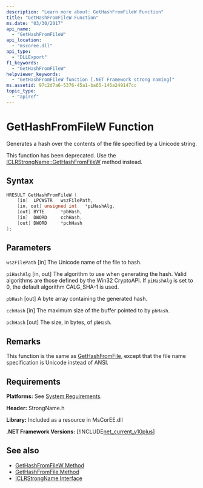 ```yaml
---
description: "Learn more about: GetHashFromFileW Function"
title: "GetHashFromFileW Function"
ms.date: "03/30/2017"
api_name:
  - "GetHashFromFileW"
api_location:
  - "mscoree.dll"
api_type:
  - "DLLExport"
f1_keywords:
  - "GetHashFromFileW"
helpviewer_keywords:
  - "GetHashFromFileW function [.NET Framework strong naming]"
ms.assetid: 97c2d7a6-5376-45a1-ba65-146a249147cc
topic_type:
  - "apiref"
---
```

# GetHashFromFileW Function

Generates a hash over the contents of the file specified by a Unicode string.

 This function has been deprecated. Use the [ICLRStrongName::GetHashFromFileW](../../../core/unmanaged-api/hosting/iclrstrongname-gethashfromfilew-method.md) method instead.

## Syntax

```cpp
HRESULT GetHashFromFileW (
    [in]  LPCWSTR   wszFilePath,
    [in, out] unsigned int   *piHashAlg,
    [out] BYTE      *pbHash,
    [in]  DWORD     cchHash,
    [out] DWORD     *pchHash
);
```

## Parameters

 `wszFilePath`
 [in] The Unicode name of the file to hash.

 `piHashAlg`
 [in, out] The algorithm to use when generating the hash. Valid algorithms are those defined by the Win32 CryptoAPI. If `piHashAlg` is set to 0, the default algorithm CALG_SHA-1 is used.

 `pbHash`
 [out] A byte array containing the generated hash.

 `cchHash`
 [in] The maximum size of the buffer pointed to by `pbHash`.

 `pchHash`
 [out] The size, in bytes, of `pbHash`.

## Remarks

 This function is the same as [GetHashFromFile](gethashfromfile-function.md), except that the file name specification is Unicode instead of ANSI.

## Requirements

 **Platforms:** See [System Requirements](../../get-started/system-requirements.md).

 **Header:** StrongName.h

 **Library:** Included as a resource in MsCorEE.dll

 **.NET Framework Versions:** [!INCLUDE[net_current_v10plus](../../../../includes/net-current-v10plus-md.md)]

## See also

- [GetHashFromFileW Method](../../../core/unmanaged-api/hosting/iclrstrongname-gethashfromfilew-method.md)
- [GetHashFromFile Method](../../../core/unmanaged-api/hosting/iclrstrongname-gethashfromfile-method.md)
- [ICLRStrongName Interface](../../../core/unmanaged-api/hosting/iclrstrongname-interface.md)
